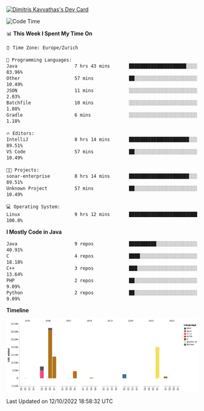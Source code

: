 <a href="https://app.daily.dev/JimR21"><img src="https://api.daily.dev/devcards/1a6ea627b9cf4de4a4f1b5f5cac8c85e.png?r=t8i" width="400" alt="Dimitris Kavvathas's Dev Card"/></a>

<!--START_SECTION:waka-->
![Code Time](http://img.shields.io/badge/Code%20Time-3%2C652%20hrs%2056%20mins-blue)

📊 **This Week I Spent My Time On** 

```text
⌚︎ Time Zone: Europe/Zurich

💬 Programming Languages: 
Java                     7 hrs 43 mins       █████████████████████░░░░   83.96% 
Other                    57 mins             ██░░░░░░░░░░░░░░░░░░░░░░░   10.49% 
JSON                     11 mins             ░░░░░░░░░░░░░░░░░░░░░░░░░   2.03% 
Batchfile                10 mins             ░░░░░░░░░░░░░░░░░░░░░░░░░   1.88% 
Gradle                   6 mins              ░░░░░░░░░░░░░░░░░░░░░░░░░   1.18%

🔥 Editors: 
IntelliJ                 8 hrs 14 mins       ██████████████████████░░░   89.51% 
VS Code                  57 mins             ██░░░░░░░░░░░░░░░░░░░░░░░   10.49%

🐱‍💻 Projects: 
sonar-enterprise         8 hrs 14 mins       ██████████████████████░░░   89.51% 
Unknown Project          57 mins             ██░░░░░░░░░░░░░░░░░░░░░░░   10.49%

💻 Operating System: 
Linux                    9 hrs 12 mins       █████████████████████████   100.0%

```

**I Mostly Code in Java** 

```text
Java                     9 repos             ██████████░░░░░░░░░░░░░░░   40.91% 
C                        4 repos             ████░░░░░░░░░░░░░░░░░░░░░   18.18% 
C++                      3 repos             ███░░░░░░░░░░░░░░░░░░░░░░   13.64% 
PHP                      2 repos             ██░░░░░░░░░░░░░░░░░░░░░░░   9.09% 
Python                   2 repos             ██░░░░░░░░░░░░░░░░░░░░░░░   9.09%

```


**Timeline**

![Chart not found](https://raw.githubusercontent.com/JimR21/JimR21/master/charts/bar_graph.png) 


 Last Updated on 12/10/2022 18:58:32 UTC
<!--END_SECTION:waka-->

<!--
**JimR21/JimR21** is a ✨ _special_ ✨ repository because its `README.md` (this file) appears on your GitHub profile.

Here are some ideas to get you started:

- 🔭 I’m currently working on ...
- 🌱 I’m currently learning ...
- 👯 I’m looking to collaborate on ...
- 🤔 I’m looking for help with ...
- 💬 Ask me about ...
- 📫 How to reach me: ...
- 😄 Pronouns: ...
- ⚡ Fun fact: ...
-->
